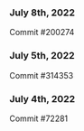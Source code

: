 ### July 8th, 2022

Commit #200274

### July 5th, 2022

Commit #314353


### July 4th, 2022

Commit #72281

